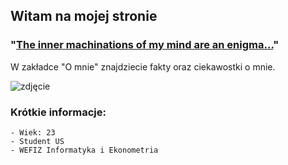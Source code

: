 ## Witam na mojej stronie

### "[The inner machinations of my mind are an enigma...](https://www.youtube.com/watch?v=1z-pVZiRjac)"


W zakładce "O mnie" znajdziecie fakty oraz ciekawostki o mnie.

<img src="https://ocdn.eu/pulscms-transforms/1/iW-k9kpTURBXy9mOTk1NzZhNTY3YjhlYjljZWQ3MDcxMGJjNWEzZTZhNy5qcGeTlQMAFs0C1M0Bl5MFzQMUzQG8kwmmNTk2MTk0BoGhMAE/gettyimages-954867550.jpg" alt="zdjęcie">

### Krótkie informacje:

```
- Wiek: 23
- Student US
- WEFIZ Informatyka i Ekonometria
```
